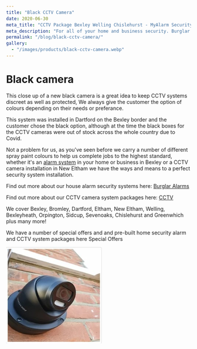 ```yaml
---
title: "Black CCTV Camera"
date: 2020-06-30
meta_title: "CCTV Package Bexley Welling Chislehurst - MyAlarm Security"
meta_description: "For all of your home and business security. Burglar Alarm Servicing, Burglar Alarm Installation, Alarm Battery and CCTV. Call 020 8302 4065 or email us."
permalink: "/blog/black-cctv-camera/"
gallery:
  - "/images/products/black-cctv-camera.webp"
---
```


# Black camera

This close up of a new black camera is a great idea to keep CCTV systems discreet as well as protected, We always give the customer the option of colours depending on their needs or preferance.

This system was installed in Dartford on the Bexley border and the customer chose the black option, although at the time the black boxes for the CCTV cameras were out of stock across the whole country due to Covid.

Not a problem for us, as you\'ve seen before we carry a number of different spray paint colours to help us complete jobs to the highest standard, whether it\'s an [alarm system](/categories/burglar-alarms/) in your home or business in Bexley or a CCTV camera installation in New Eltham we have the ways and means to a perfect security system installation.

Find out more about our house alarm security systems here: [Burglar Alarms](/categories/burglar-alarms/)

Find out more about our CCTV camera system packages here: [CCTV](/categories/cctv/)

We cover Bexley, Bromley, Dartford, Eltham, New Eltham, Welling, Bexleyheath, Orpington, Sidcup, Sevenoaks, Chislehurst and Greenwhich plus many more!

We have a number of special offers and and pre-built home security alarm and CCTV system packages here Special Offers

![Black CCTV Camera](/images/news/news-black-cctv-camera-mdjexqwntvvo93crzbyc.jpg)